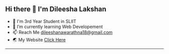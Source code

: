 
<h2 style="font-weight:bold">
Hi there 👋 I'm Dileesha Lakshan 
</h2>

- 🧑‍ I'm 3rd Year Student in SLIIT
- 🌱 I’m currently learning Web Developement
- 📫 Reach Me <a>dileeshanawarathna18@gmail.com</a>
- 🌏 My Website [Click Here](https://dileesha.netlify.app/) 
<hr>


